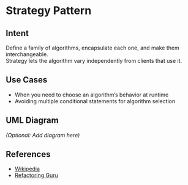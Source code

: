 # Strategy Pattern

## Intent
Define a family of algorithms, encapsulate each one, and make them interchangeable.  
Strategy lets the algorithm vary independently from clients that use it.

## Use Cases
- When you need to choose an algorithm’s behavior at runtime
- Avoiding multiple conditional statements for algorithm selection

## UML Diagram
*(Optional: Add diagram here)*

## References
- [Wikipedia](https://en.wikipedia.org/wiki/Strategy_pattern)
- [Refactoring Guru](https://refactoring.guru/design-patterns/strategy)